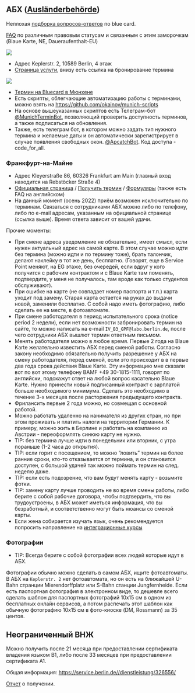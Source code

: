 ## АБХ ([Ausländerbehörde](http://www.berlin.de/labo/auslaender/dienstleistungen/))

Неплохая [подборка вопросов-ответов](http://viza-v-germaniyu.ru/rabota-v-germanii/golubaya-karta-blue-card) по blue card.

[FAQ](http://faq.germany.ru/status.db/items/63.html) по различным правовым статусам и связанным с этим заморочкам (Blaue Karte, NE, Daueraufenthalt-EU)


 ![](files/be.png)
 - Адрес Keplerstr. 2, 10589 Berlin, 4 этаж
 - [Страница услуги](https://service.berlin.de/dienstleistung/324659/en/), внизу есть ссылка на бронирование термина

 ![](files/mu.png)
 - [Термин на Bluecard в Мюнхене](https://www.muenchen.de/rathaus/terminvereinbarung_/terminvereinbarung_abh.html?cts=1080627)
 - Есть скрипты, облегчающие автоматизацию работы с терминами, можно взять на https://github.com/okainov/munich-scripts
 - На основе вышеуказанных скриптов есть Телеграм-бот [@MunichTerminBot](https://t.me/MunichTerminBot), позволяющий проверить доступность терминов, а также подписаться на обновления.
 - Также, есть телеграм бот, в котором можно задать тип нужного термина и желаемые даты и он автоматически зарегистрирует в случае появления свободных окон. [@ApcatchBot](https://t.me/ApcatchBot). Код доступа - code_for_all.
 
### Франкфурт-на-Майне
 - Адрес Kleyerstraße 86, 60326 Frankfurt am Main (главный вход находится на Rebstöcker Straße 4)
 - [Официальная страница](https://frankfurt.de/service-und-rathaus/verwaltung/aemter-und-institutionen/ordnungsamt/auslaenderbehoerde) / [Получить термин](https://frankfurt.de/service-und-rathaus/verwaltung/aemter-und-institutionen/ordnungsamt/auslaenderbehoerde/neu-terminvereinbarungen) / [Формуляры](https://frankfurt.de/de-de/service-und-rathaus/verwaltung/aemter-und-institutionen/ordnungsamt/auslaenderbehoerde/link-uebersichtsseite-downloads-abh) (также есть FAQ на английском)
 - На данный момент (осень 2022) приём возможен исключительно по терминам. Связаться с сотрудниками АБХ можно либо по телефону, либо по e-mail адресам, указанным на официальной странице (ссылка выше). Время ответа зависит от вашей удачи.

Прочие моменты:

- При смене адреса уведомление не обязательно, имеет смысл, если нужен актуальный адрес на самой карте. В этом случае можно идти без термина (можно идти и по термину тоже), брать талончик, делают наклейку в тот же день, бесплатно. (Говорят, еще в Service Point меняют, на EG этаже, без очередей, если вдруг у кого получится с рабочим контрактом и с Blaue Karte там поменять, подтвердите, у меня не получалось, там вроде как только студентов обслуживают).
- При ошибке на карте (не совпадает номер паспорта и т.п.) карта уходит под замену. Старая карта остается на руках до выдачи новой, заменили бесплатно. С собой надо иметь фотографию, либо сделать ее на месте, в фотоавтомате.
- При смене работодателя в период испытательного срока (notice period 2 недели), если нет возможности забронировать термин на сайте, то можно написать на e-mail `IV_B3_GPF@labo.berlin.de`, после чего сотрудники АБХ вышлют термин ответным письмом. 
- Менять работодателя можно в любое время. Первые 2 года на Blaue Karte желательно известить АБХ перед сменой работы. Согласно закону необходимо обязательно получить разрешение у АБХ на смену работодателя, перед сменой, если это происходит в в первые два года срока действия Blaue Karte. Эту информацию мне сказали вот по вот этому телефону BAMF +49 30-1815-1111, говорят по английски, подскажут ответ на любой вопрос касательно Blaue Karte. Нужно принести новый подписанный контракт с зарплатой больше необходимого минимума. Сделать это необходимо в течение 3-х месяцев после расторжения предыдущего контракта.
- Фрилансить первые 2 года можно, но совмещая с основной работой.
- Можно работать удаленно на нанимателя из других стран, но при этом проживать и платить налоги на территории Германии. К примеру, можно жить в Берлине и работать на компанию из Австрии - переоформлять синюю карту не нужно.
- TIP: без термина лучше идти в понедельник или вторник, с утра пораньше (1-2 часа до открытия).
- TIP: если горит с посещением, то можно “ловить” термин на более ранние сроки, кто-то отказывается от термина, и он становится доступен, с большой удачей так можно поймать термин на след. неделю даже.
- TIP: если есть подозрение, что вам будут менять карту - возьмите фотки.
- TIP: замену карту лучше проводить не во время смены работы, либо берите с собой рабочие договора, чтобы подтвердить, что вы трудоустроены, в АБХ может иметься информация, что вы безработный, и соответственно могут быть нюансы со сменой карты.
- Если жена собирается изучать язык, очень рекомендуется попросить направление на [интеграционные курсы](https://github.com/ru-de/faq/blob/master/%D0%AF%D0%B7%D1%8B%D0%BA%D0%BE%D0%B2%D1%8B%D0%B5%20%D0%BA%D1%83%D1%80%D1%81%D1%8B.md#Интеграционные-курсы-языковые-курсы)

### Фотографии
- TIP: Всегда берите с собой фотографии всех людей которые идут в АБХ.

Фотографии обычно можно сделать в самом АБХ, ищите фотоавтоматы. В АБХ на `Keplerstr. 2` нет фотоавтомата, но он есть на ближайшей U-Bahn странции Mierendorffplatz или S-Bahn станции Jungfernheide.
Если есть паспортная фотография в электронном виде, то дешевле всего сделать шаблон для паспортных фотографий 10х15 см в одном из бесплатных онлайн сервисов, а потом распечать этот шаблон как обычную фотографию 10х15 см в фото-киоске (DM, Rossmann) за 35 центов.

## Неограниченный ВНЖ
Можно получить после 21 месяца при предоставлении сертификата владения языком B1, либо после 33 месяцев при предоставлении сертификата A1. 

Общая информация: https://service.berlin.de//dienstleistung/326556/

[Отчет](http://foren.germany.ru/other/f/29015634.html?Cat=&page=1&view=collapsed&sb=5) о получении.
